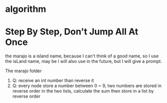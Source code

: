 # algorithm

# Step By Step, Don't Jump All At Once

the marajo is a island name, because I can't think of a good name, so I use the isLand name, may be I will also use in the future, but I will give a prompt.

The marajo folder
1. Q: receive an int number than reverse it
2. Q: every node store a number between 0 ~ 9, two numbers are stored in reverse order in the two lists, calculate the sum then store in a list by reverse order  